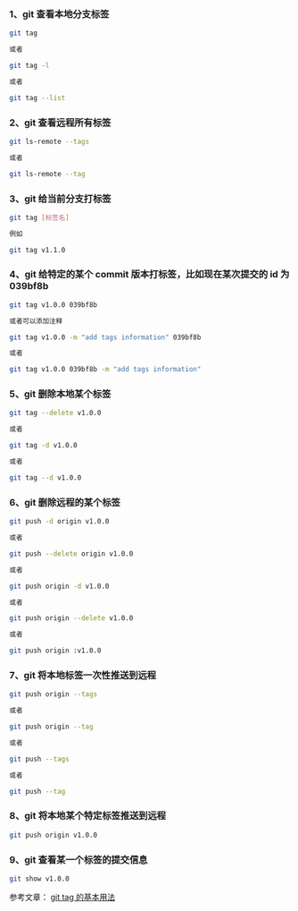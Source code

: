 <!-- git tag 相关操作 -->

### 1、git 查看本地分支标签

```bash
git tag

或者

git tag -l

或者

git tag --list
```

### 2、git 查看远程所有标签

```bash
git ls-remote --tags

或者

git ls-remote --tag
```

### 3、git 给当前分支打标签

```bash
git tag [标签名]

例如

git tag v1.1.0
```

### 4、git 给特定的某个 commit 版本打标签，比如现在某次提交的 id 为 039bf8b

```bash
git tag v1.0.0 039bf8b

或者可以添加注释

git tag v1.0.0 -m "add tags information" 039bf8b

或者

git tag v1.0.0 039bf8b -m "add tags information"
```

### 5、git 删除本地某个标签

```bash
git tag --delete v1.0.0

或者

git tag -d v1.0.0

或者

git tag --d v1.0.0
```

### 6、git 删除远程的某个标签

```bash
git push -d origin v1.0.0

或者

git push --delete origin v1.0.0

或者

git push origin -d v1.0.0

或者

git push origin --delete v1.0.0

或者

git push origin :v1.0.0
```

### 7、git 将本地标签一次性推送到远程

```bash
git push origin --tags

或者

git push origin --tag

或者

git push --tags

或者

git push --tag
```

### 8、git 将本地某个特定标签推送到远程

```bash
git push origin v1.0.0
```

### 9、git 查看某一个标签的提交信息

```bash
git show v1.0.0
```

参考文章：
[git tag 的基本用法](https://www.jianshu.com/p/154d58451ef7)
